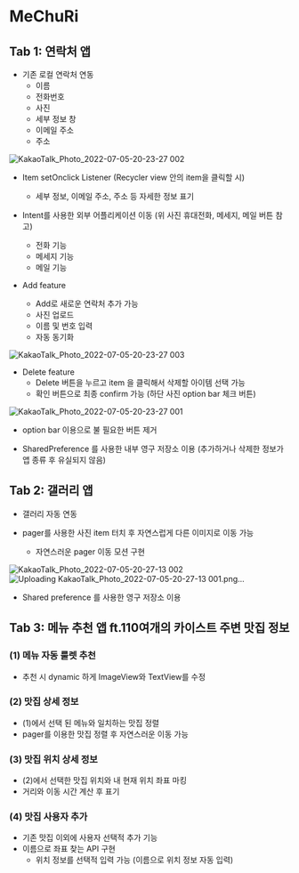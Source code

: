 # MeChuRi

## Tab 1: 연락처 앱

* 기존 로컬 연락처 연동
  * 이름
  * 전화번호
  * 사진
  * 세부 정보 창
  * 이메일 주소
  * 주소
 
![KakaoTalk_Photo_2022-07-05-20-23-27 002](https://user-images.githubusercontent.com/99390261/177316904-1718ae9d-c0f3-43bf-b1b5-7dcdc4c8ccf3.png)
  
* Item setOnclick Listener (Recycler view 안의 item을 클릭할 시)
  * 세부 정보, 이메일 주소, 주소 등 자세한 정보 표기

* Intent를 사용한 외부 어플리케이션 이동 (위 사진 휴대전화, 메세지, 메일 버튼 참고)
  * 전화 기능
  * 메세지 기능
  * 메일 기능
  
* Add feature
  * Add로 새로운 연락처 추가 가능
  * 사진 업로드
  * 이름 및 번호 입력
  * 자동 동기화
 
![KakaoTalk_Photo_2022-07-05-20-23-27 003](https://user-images.githubusercontent.com/99390261/177317026-c9ba9a12-7b5b-416b-b108-c04017e34ccb.png)

* Delete feature
  * Delete 버튼을 누르고 item 을 클릭해서 삭제할 아이템 선택 가능
  * 확인 버튼으로 최종 confirm 가능 (하단 사진 option bar 체크 버튼)
  
![KakaoTalk_Photo_2022-07-05-20-23-27 001](https://user-images.githubusercontent.com/99390261/177317101-01cbc0c2-d056-4857-ac24-9774fc46531d.png)

* option bar 이용으로 불 필요한 버튼 제거

* SharedPreference 를 사용한 내부 영구 저장소 이용 (추가하거나 삭제한 정보가 앱 종류 후 유실되지 않음)

## Tab 2: 갤러리 앱

* 갤러리 자동 연동

* pager를 사용한 사진 item 터치 후 자연스럽게 다른 이미지로 이동 가능
  * 자연스러운 pager 이동 모션 구현


![KakaoTalk_Photo_2022-07-05-20-27-13 002](https://user-images.githubusercontent.com/99390261/177317503-e61f09b0-9358-4bda-84f9-411f9dd5bfbf.png)
![Uploading KakaoTalk_Photo_2022-07-05-20-27-13 001.png…]()

* Shared preference 를 사용한 영구 저장소 이용

## Tab 3: 메뉴 추천 앱 ft.110여개의 카이스트 주변 맛집 정보

### (1) 메뉴 자동 룰렛 추천
* 추천 시 dynamic 하게 ImageView와 TextView를 수정

### (2) 맛집 상세 정보
* (1)에서 선택 된 메뉴와 일치하는 맛집 정렬
* pager를 이용한 맛집 정렬 후 자연스러운 이동 가능

### (3) 맛집 위치 상세 정보
* (2)에서 선택한 맛집 위치와 내 현재 위치 좌표 마킹
* 거리와 이동 시간 계산 후 표기

### (4) 맛집 사용자 추가
* 기존 맛집 이외에 사용자 선택적 추가 기능
* 이름으로 좌표 찾는 API 구현
  * 위치 정보를 선택적 입력 가능 (이름으로 위치 정보 자동 입력)
  
